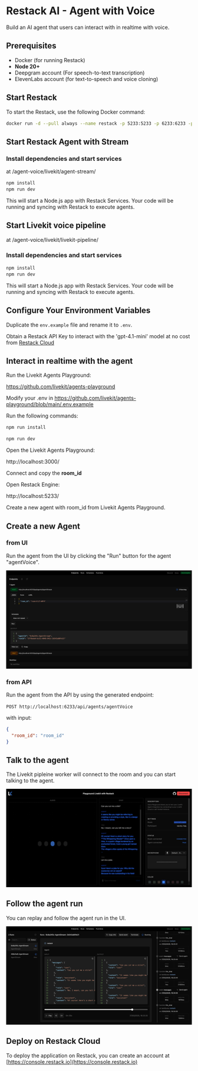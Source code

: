 # Restack AI - Agent with Voice

Build an AI agent that users can interact with in realtime with voice.

## Prerequisites

- Docker (for running Restack)
- **Node 20+**
- Deepgram account (For speech-to-text transcription)
- ElevenLabs account (for text-to-speech and voice cloning)

## Start Restack

To start the Restack, use the following Docker command:

```bash
docker run -d --pull always --name restack -p 5233:5233 -p 6233:6233 -p 7233:7233 -p 9233:9233 p 10233:10233 ghcr.io/restackio/restack:main
```

## Start Restack Agent with Stream

### Install dependencies and start services

at /agent-voice/livekit/agent-stream/

```bash
npm install
npm run dev
```

This will start a Node.js app with Restack Services.
Your code will be running and syncing with Restack to execute agents.

## Start Livekit voice pipeline

at /agent-voice/livekit/livekit-pipeline/

### Install dependencies and start services

```bash
npm install
npm run dev
```

This will start a Node.js app with Restack Services.
Your code will be running and syncing with Restack to execute agents.

## Configure Your Environment Variables

Duplicate the `env.example` file and rename it to `.env`.

Obtain a Restack API Key to interact with the 'gpt-4.1-mini' model at no cost from [Restack Cloud](https://console.restack.io/starter)

## Interact in realtime with the agent

Run the Livekit Agents Playground:

https://github.com/livekit/agents-playground

Modify your .env in https://github.com/livekit/agents-playground/blob/main/.env.example

Run the following commands:

```bash
npm run install
```

```bash
npm run dev
```

Open the Livekit Agents Playground:

http://localhost:3000/

Connect and copy the **room_id**

Open Restack Engine:

http://localhost:5233/

Create a new agent with room_id from Livekit Agents Playground.

## Create a new Agent

### from UI

Run the agent from the UI by clicking the "Run" button for the agent "agentVoice".

![Create agent from UI](./agent_voice_post.png)

### from API

Run the agent from the API by using the generated endpoint:

`POST http://localhost:6233/api/agents/agentVoice`

with input:

```json
{
  "room_id": "room_id"
}
```

## Talk to the agent

The Livekit pipleine worker will connect to the room and you can start talking to the agent.

![Talk to the agent](./agent_voice_livekit.png)

## Follow the agent run

You can replay and follow the agent run in the UI.

![Replay agent run](./agent_voice_replay.png)

## Deploy on Restack Cloud

To deploy the application on Restack, you can create an account at [https://console.restack.io](https://console.restack.io)
